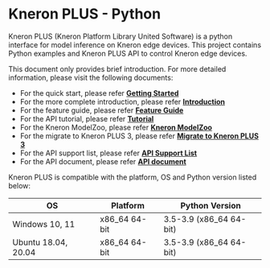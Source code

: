 # Kneron PLUS - Python

Kneron PLUS (Kneron Platform Library United Software) is a python interface for model inference on Kneron edge devices. This project contains Python examples and Kneron PLUS API to control Kneron edge devices.

This document only provides brief introduction.
For more detailed information, please visit the following documents:

- For the quick start, please refer [**Getting Started**](./getting_start.md)
- For the more complete introduction, please refer [**Introduction**](./introduction/index.md)
- For the feature guide, please refer [**Feature Guide**](./feature_guide/index.md)
- For the API tutorial, please refer [**Tutorial**](./tutorial/index.md)
- For the Kneron ModelZoo, please refer [**Kneron ModelZoo**](./modelzoo/index.md)
- For the migrate to Kneron PLUS 3, please refer [**Migrate to Kneron PLUS 3**](./api_migration/index.md)
- For the API support list, please refer [**API Support List**](./../plus_c/appendix/api_support_list.md)
- For the API document, please refer [**API document**](http://doc.kneron.com/docs/#plus_python/api_document/)

Kneron PLUS is compatible with the platform, OS and Python version listed below:  

| OS                          | Platform      | Python Version          |
|-----------------------------|---------------|-------------------------|
| Windows 10, 11              | x86_64 64-bit | 3.5-3.9 (x86_64 64-bit) |
| Ubuntu 18.04, 20.04         | x86_64 64-bit | 3.5-3.9 (x86_64 64-bit) |
